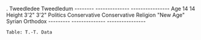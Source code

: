   .      Tweedledee       Tweedledum
	--------   --------------   ----------------
	Age        14               14
	Height     3'2"             3'2"
	Politics   Conservative     Conservative
	Religion   "New Age"        Syrian Orthodox
	---------  --------------   ----------------

	Table: T.-T. Data
